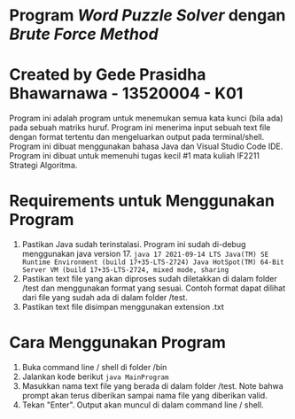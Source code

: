 # Program _Word Puzzle Solver_ dengan _Brute Force Method_
# Created by Gede Prasidha Bhawarnawa - 13520004 - K01

Program ini adalah program untuk menemukan semua kata kunci (bila ada) pada sebuah matriks huruf. Program ini menerima input sebuah text file dengan format tertentu dan mengeluarkan output pada terminal/shell. Program ini dibuat menggunakan bahasa Java dan Visual Studio Code IDE. Program ini dibuat untuk memenuhi tugas kecil #1 mata kuliah IF2211 Strategi Algoritma.

# Requirements untuk Menggunakan Program
1.  Pastikan Java sudah terinstalasi. Program ini sudah di-debug menggunakan java version 17.
`java 17 2021-09-14 LTS
Java(TM) SE Runtime Environment (build 17+35-LTS-2724)
Java HotSpot(TM) 64-Bit Server VM (build 17+35-LTS-2724, mixed mode, sharing`
3.  Pastikan text file yang akan diproses sudah diletakkan di dalam folder /test dan menggunakan format yang sesuai. Contoh format dapat dilihat dari file yang sudah ada di dalam folder /test.
4.  Pastikan text file disimpan menggunakan extension .txt

# Cara Menggunakan Program
1.  Buka command line / shell di folder /bin
2.  Jalankan kode berikut `java MainProgram`
3.  Masukkan nama text file yang berada di dalam folder /test. Note bahwa prompt akan terus diberikan sampai nama file yang diberikan valid.
4.  Tekan "Enter". Output akan muncul di dalam command line / shell.
